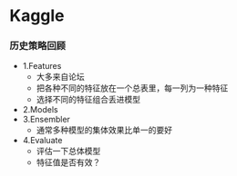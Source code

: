 # Kaggle
### 历史策略回顾
- 1.Features
   - 大多来自论坛
   - 把各种不同的特征放在一个总表里，每一列为一种特征
   - 选择不同的特征组合丢进模型
- 2.Models
- 3.Ensembler
   - 通常多种模型的集体效果比单一的要好
- 4.Evaluate
   - 评估一下总体模型
   - 特征值是否有效？
